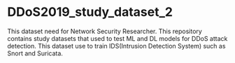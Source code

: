 # DDoS2019_study_dataset_2
This dataset need for Network Security Researcher.
This repository contains study datasets that used to test ML and DL models for DDoS attack detection.
This dataset use to train IDS(Intrusion Detection System) such as Snort and Suricata.

